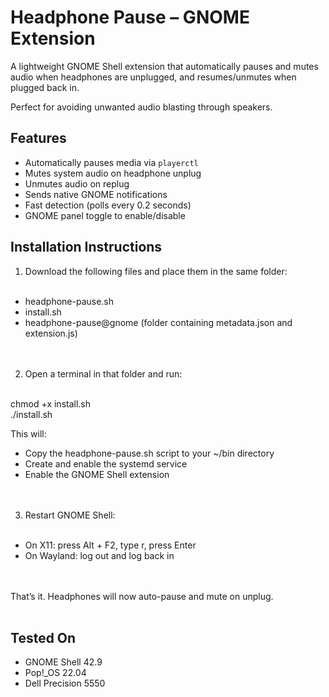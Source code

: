 Headphone Pause – GNOME Extension
=================================

A lightweight GNOME Shell extension that automatically pauses and mutes audio when headphones are unplugged, and resumes/unmutes when plugged back in.

Perfect for avoiding unwanted audio blasting through speakers.

Features
--------

- Automatically pauses media via `playerctl`
- Mutes system audio on headphone unplug
- Unmutes audio on replug
- Sends native GNOME notifications
- Fast detection (polls every 0.2 seconds)
- GNOME panel toggle to enable/disable

Installation Instructions
-------------------------

1. Download the following files and place them in the same folder:<br><br>

- headphone-pause.sh  
- install.sh  
- headphone-pause@gnome (folder containing metadata.json and extension.js)<br><br><br>

2. Open a terminal in that folder and run:<br><br>

chmod +x install.sh  
./install.sh<br>

This will:
- Copy the headphone-pause.sh script to your ~/bin directory  
- Create and enable the systemd service  
- Enable the GNOME Shell extension  <br><br><br>

3. Restart GNOME Shell:<br><br>

- On X11: press Alt + F2, type r, press Enter  
- On Wayland: log out and log back in  <br><br><br>

That’s it. Headphones will now auto-pause and mute on unplug.<br><br>


Tested On
---------

- GNOME Shell 42.9  
- Pop!_OS 22.04  
- Dell Precision 5550


